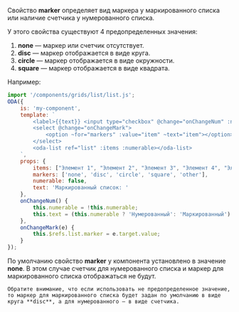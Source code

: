 Свойство **marker** определяет вид маркера у маркированного списка или наличие счетчика у нумерованного списка.

У этого свойства существуют 4 предопределенных значения:

1. **none** — маркер или счетчик отсутствует.
1. **disc** — маркер отображается в виде круга.
1. **circle** — маркер отображается в виде окружности.
1. **square** — маркер отображается в виде квадрата.

Например:

```javascript _run_line_edit_loadoda_[my-component.js]_h=140_
import '/components/grids/list/list.js';
ODA({
    is: 'my-component',
    template: `
        <label>{{text}} <input type="checkbox" @change="onChangeNum" :numerable ></label>
        <select @change="onChangeMark">
            <option ~for="markers" :value="item" ~text="item"></option>
        </select>
        <oda-list ref="list" :items :numerable></oda-list>
    `,
    props: {
        items: ["Элемент 1", "Элемент 2", "Элемент 3", "Элемент 4", "Элемент 5"],
        markers: ['none', 'disc', 'circle', 'square', 'other'],
        numerable: false,
        text: 'Маркированный список: '
    },
    onChangeNum() {
        this.numerable = !this.numerable;
        this.text = (this.numerable ? 'Нумерованный': 'Маркированный') + ' список: ';
    },
    onChangeMark(e) {
        this.$refs.list.marker = e.target.value;
    }
});
```

По умолчанию свойство **marker** у компонента установлено в значение **none**. В этом случае счетчик для нумерованного списка и маркер для маркированного списка отображаться не будут.

``` info_md
Обратите внимание, что если использовать не предопределенное значение, то маркер для маркированного списка будет задан по умолчанию в виде круга **disc**, а для нумерованного — в виде счетчика.
```
